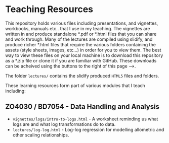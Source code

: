 # Teaching Resources
This repository holds various files including presentations, and vignettes, workbooks, manuals etc.. that I use in my teaching. The vignettes are written in  and produce standalone *.pdf or *.html files that you can share and work through. Many of the lectures are compiled using slidify, and produce richer *.html files that require the various folders containing the assets (style sheets, images, etc...) in order for you to view them. The best way to view these files on your local machine is to download this repository as a *.zip file or clone it if you are familiar with GitHub. These downloads can be acheived using the buttons to the right of this page -->.

The folder `lectures/` contains the slidify produced `HTML5` files and folders.

These learning resources form part of various modules that I teach including:

## ZO4030 / BD7054 - Data Handling and Analysis

- `vignettes/logs/intro-to-logs.html` - A worksheet reminding us what logs are and what log transformations do to data.
- `lectures/log-log.html` - Log-log regression for modelling allometric and other scaling relationships.




